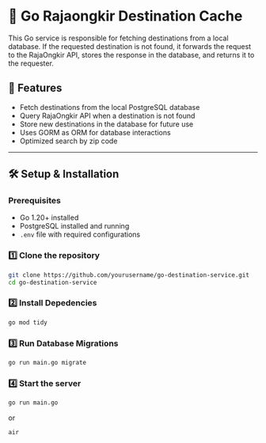 # 🚀 Go Rajaongkir Destination Cache

This Go service is responsible for fetching destinations from a local database. If the requested destination is not found, it forwards the request to the RajaOngkir API, stores the response in the database, and returns it to the requester.

## 📑 Features
- Fetch destinations from the local PostgreSQL database
- Query RajaOngkir API when a destination is not found
- Store new destinations in the database for future use
- Uses GORM as ORM for database interactions
- Optimized search by zip code

---

## 🛠️ Setup & Installation

### **Prerequisites**
- Go 1.20+ installed
- PostgreSQL installed and running
- `.env` file with required configurations

### **1️⃣ Clone the repository**
```sh
git clone https://github.com/yourusername/go-destination-service.git
cd go-destination-service
```


### **2️⃣ Install Depedencies**
```sh
go mod tidy
```

### **3️⃣ Run Database Migrations**
```sh
go run main.go migrate
```


### **4️⃣ Start the server**
```sh
go run main.go
```

or 

```sh
air
```